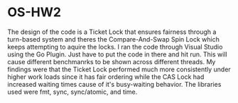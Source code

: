 # OS-HW2
The design of the code is a Ticket Lock that ensures fairness through a turn-based system and theres the
Compare-And-Swap Spin Lock which keeps attempting to aquire the locks.
I ran the code through Visual Studio using the Go Plugin. Just have to put the code in there and hit run.
This will cause different benchmanrks to be shown across different threads.
My findings were that the Ticket Lock performed much more consistently under higher work loads since it 
has fair ordering while the CAS Lock had increased waiting times cause of it's busy-waiting behavior.
The libraries used were fmt, sync, sync/atomic, and time.

